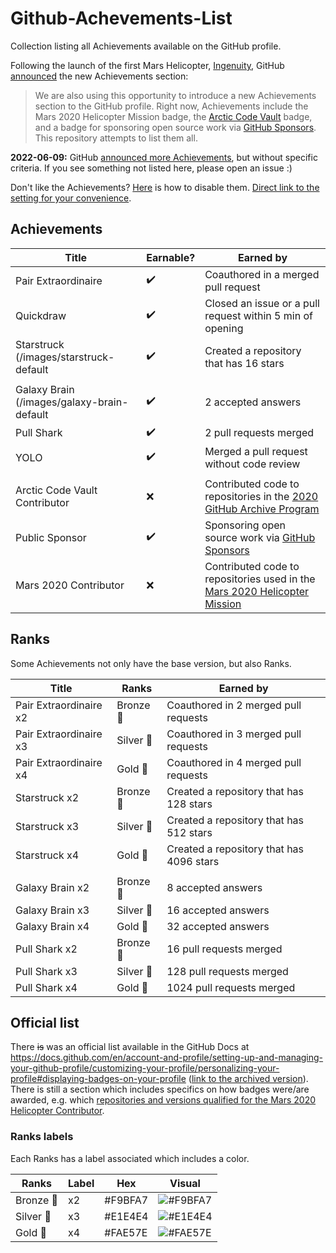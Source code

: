 # Github-Achevements-List


Collection listing all Achievements available on the GitHub profile.

Following the launch of the first Mars Helicopter, [Ingenuity](https://en.wikipedia.org/wiki/Ingenuity_(helicopter)), GitHub [announced](https://github.blog/2021-04-19-open-source-goes-to-mars/) the new Achievements section:

> We are also using this opportunity to introduce a new Achievements section to the GitHub profile. Right now, Achievements include the Mars 2020 Helicopter Mission badge, the [Arctic Code Vault](https://archiveprogram.github.com/arctic-vault/) badge, and a badge for sponsoring open source work via [GitHub Sponsors](https://github.com/sponsors).
This repository attempts to list them all.

**2022-06-09:** GitHub [announced more Achievements](https://github.blog/2022-06-09-introducing-achievements-recognizing-the-many-stages-of-a-developers-coding-journey/), but without specific criteria. If you see something not listed here, please open an issue :)

Don't like the Achievements? [Here](https://docs.github.com/account-and-profile/setting-up-and-managing-your-github-profile/managing-contribution-settings-on-your-profile/showing-your-private-contributions-and-achievements-on-your-profile#changing-the-visibility-of-achievements) is how to disable them. [Direct link to the setting for your convenience](https://github.com/settings/profile#profile-settings-heading).

## Achievements

| Title | Earnable? | Earned by |
| --- | --- | --- |
Pair Extraordinaire | ✔️ | Coauthored in a merged pull request
Quickdraw  | ✔️ | Closed an issue or a pull request within 5 min of opening
Starstruck (/images/starstruck-default | ✔️ | Created a repository that has 16 stars
||| <!-- this empty row is intentional to separate -->
Galaxy Brain (/images/galaxy-brain-default | ✔️ | 2 accepted answers
Pull Shark  | ✔️ | 2 pull requests merged
YOLO  | ✔️ | Merged a pull request without code review
||| <!-- this empty row is intentional to separate -->
Arctic Code Vault Contributor  |❌ | Contributed code to repositories in the [2020 GitHub Archive Program](https://archiveprogram.github.com/)
Public Sponsor | ✔️ | Sponsoring open source work via [GitHub Sponsors](https://github.com/sponsors)
Mars 2020 Contributor |❌ | Contributed code to repositories used in the [Mars 2020 Helicopter Mission](https://github.com/readme/nasa-ingenuity-helicopter)

## Ranks

Some Achievements not only have the base version, but also Ranks.

| Title | Ranks | Earned by |
| --- | --- | --- |
Pair Extraordinaire x2 | Bronze 🥉 |  Coauthored in 2 merged pull requests
Pair Extraordinaire x3 | Silver 🥈 |  Coauthored in 3 merged pull requests
Pair Extraordinaire x4 | Gold 🥇 |  Coauthored in 4 merged pull requests
Starstruck x2 | Bronze 🥉 | Created a repository that has 128 stars
Starstruck x3 | Silver 🥈 | Created a repository that has 512 stars
Starstruck x4 | Gold 🥇 | Created a repository that has 4096 stars
||| <!-- this empty row is intentional to separate -->
Galaxy Brain x2 | Bronze 🥉 | 8 accepted answers
Galaxy Brain x3 | Silver 🥈 | 16 accepted answers
Galaxy Brain x4 | Gold 🥇 | 32 accepted answers
Pull Shark x2 | Bronze 🥉 | 16 pull requests merged
Pull Shark x3 | Silver 🥈 | 128 pull requests merged
Pull Shark x4 | Gold 🥇 | 1024 pull requests merged

## Official list

There ~~is~~ was an official list available in the GitHub Docs at  
<https://docs.github.com/en/account-and-profile/setting-up-and-managing-your-github-profile/customizing-your-profile/personalizing-your-profile#displaying-badges-on-your-profile> ([link to the archived version](https://web.archive.org/web/20220531023858/https://docs.github.com/en/account-and-profile/setting-up-and-managing-your-github-profile/customizing-your-profile/personalizing-your-profile#displaying-badges-on-your-profile)).  
There is still a section which includes specifics on how badges were/are awarded, e.g. which [repositories and versions qualified for the Mars 2020 Helicopter Contributor](https://docs.github.com/en/account-and-profile/setting-up-and-managing-your-github-profile/customizing-your-profile/personalizing-your-profile#list-of-qualifying-repositories-for-mars-2020-helicopter-contributor-achievement).



### Ranks labels

Each Ranks has a label associated which includes a color.

| Ranks | Label | Hex | Visual |
| --- | --- | --- | --- |
Bronze 🥉 | x2 | #F9BFA7 | ![#F9BFA7](https://img.shields.io/badge/-%F0%9F%8E%A8%EF%B8%8E%20%23F9BFA7-yellow?style=flat-square&color=F9BFA7)
Silver 🥈 | x3  | #E1E4E4 | ![#E1E4E4](https://img.shields.io/badge/-%F0%9F%8E%A8%EF%B8%8E%20%23E1E4E4-yellow?style=flat-square&color=E1E4E4)
Gold 🥇 | x4  | #FAE57E | ![#FAE57E](https://img.shields.io/badge/-%F0%9F%8E%A8%EF%B8%8E%20%23FAE57E-yellow?style=flat-square&color=FAE57E)
